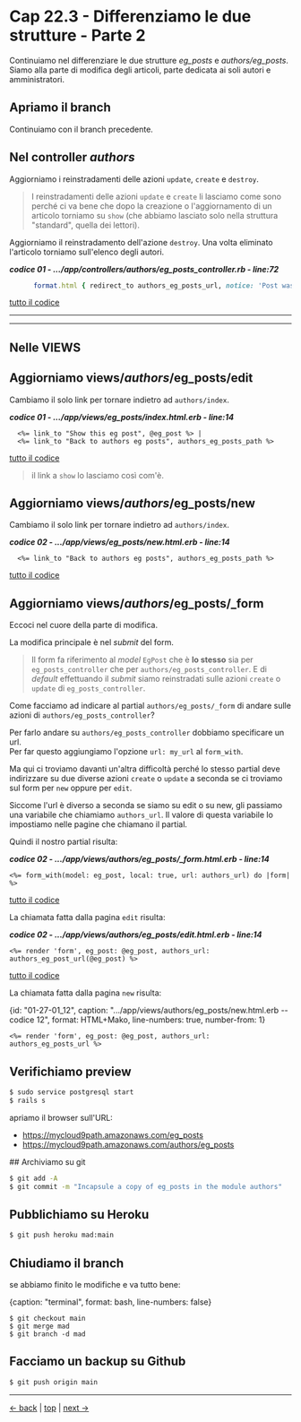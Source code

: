 # <a name="top"></a> Cap 22.3 - Differenziamo le due strutture - Parte 2

Continuiamo nel differenziare le due strutture *eg_posts* e *authors/eg_posts*.<br/>
Siamo alla parte di modifica degli articoli, parte dedicata ai soli autori e amministratori.



## Apriamo il branch

Continuiamo con il branch precedente.





## Nel controller *authors*

Aggiorniamo i reinstradamenti delle azioni `update`, `create` e `destroy`.

> I reinstradamenti delle azioni `update` e `create` li lasciamo come sono perché ci va bene che dopo la creazione o l'aggiornamento di un articolo torniamo su `show` (che abbiamo lasciato solo nella struttura "standard", quella dei lettori). 

Aggiorniamo il reinstradamento dell'azione `destroy`.
Una volta eliminato l'articolo torniamo sull'elenco degli autori.

***codice 01 - .../app/controllers/authors/eg_posts_controller.rb - line:72***

```ruby
      format.html { redirect_to authors_eg_posts_url, notice: 'Post was successfully destroyed.' }
```

[tutto il codice](https://github.com/flaviobordonidev/leanpubabrandnewcms/blob/master/01-base/22-authors-eg_posts/03_01-controllers-authors-eg_posts_controller.rb)



---
---



## Nelle VIEWS



## Aggiorniamo views/*authors*/eg_posts/edit

Cambiamo il solo link per tornare indietro ad `authors/index`.

***codice 01 - .../app/views/eg_posts/index.html.erb - line:14***

```html+erb
  <%= link_to "Show this eg post", @eg_post %> |
  <%= link_to "Back to authors eg posts", authors_eg_posts_path %>
```

[tutto il codice](https://github.com/flaviobordonidev/leanpubabrandnewcms/blob/master/01-base/22-authors-eg_posts/03_02-views-authors-eg_posts-edit.html.erb)

> il link a `show` lo lasciamo così com'è.



## Aggiorniamo views/*authors*/eg_posts/new

Cambiamo il solo link per tornare indietro ad `authors/index`.

***codice 02 - .../app/views/eg_posts/new.html.erb - line:14***

```html+erb
  <%= link_to "Back to authors eg posts", authors_eg_posts_path %>
```

[tutto il codice](https://github.com/flaviobordonidev/leanpubabrandnewcms/blob/master/01-base/22-authors-eg_posts/03_03-views-authors-eg_posts-new.html.erb)



## Aggiorniamo views/*authors*/eg_posts/_form

Eccoci nel cuore della parte di modifica.

La modifica principale è nel *submit* del form.

> Il form fa riferimento al *model* `EgPost` che è **lo stesso** sia per `eg_posts_controller` che per `authors/eg_posts_controller`. E di *default* effettuando il *submit* siamo reinstradati sulle azioni `create` o `update` di `eg_posts_controller`.

Come facciamo ad indicare al partial `authors/eg_posts/_form` di andare sulle azioni di `authors/eg_posts_controller`?
 
Per farlo andare su `authors/eg_posts_controller` dobbiamo specificare un url. <br/>
Per far questo aggiungiamo l'opzione `url: my_url` al `form_with`.

Ma qui ci troviamo davanti un'altra difficoltà perché lo stesso partial deve indirizzare su due diverse azioni `create` o `update` a seconda se ci troviamo sul form per `new` oppure per `edit`.

Siccome l'url è diverso a seconda se siamo su edit o su new, gli passiamo una variabile che chiamiamo `authors_url`. 
Il valore di questa variabile lo impostiamo nelle pagine che chiamano il partial. 

Quindi il nostro partial risulta:

***codice 02 - .../app/views/authors/eg_posts/_form.html.erb - line:14***

```html+erb
<%= form_with(model: eg_post, local: true, url: authors_url) do |form| %>
```

[tutto il codice](https://github.com/flaviobordonidev/leanpubabrandnewcms/blob/master/01-base/22-authors-eg_posts/03_02-views-authors-eg_posts-new.html.erb)


La chiamata fatta dalla pagina `edit` risulta:

***codice 02 - .../app/views/authors/eg_posts/edit.html.erb - line:14***

```html+erb
<%= render 'form', eg_post: @eg_post, authors_url: authors_eg_post_url(@eg_post) %>
```

[tutto il codice](https://github.com/flaviobordonidev/leanpubabrandnewcms/blob/master/01-base/22-authors-eg_posts/03_02-views-authors-eg_posts-new.html.erb)


La chiamata fatta dalla pagina `new` risulta:

{id: "01-27-01_12", caption: ".../app/views/authors/eg_posts/new.html.erb -- codice 12", format: HTML+Mako, line-numbers: true, number-from: 1}
```
<%= render 'form', eg_post: @eg_post, authors_url: authors_eg_posts_url %>
```



## Verifichiamo preview

```bash
$ sudo service postgresql start
$ rails s
```

apriamo il browser sull'URL:

* https://mycloud9path.amazonaws.com/eg_posts
* https://mycloud9path.amazonaws.com/authors/eg_posts




## Archiviamo su git

```bash
$ git add -A
$ git commit -m "Incapsule a copy of eg_posts in the module authors"
```



## Pubblichiamo su Heroku

```bash
$ git push heroku mad:main
```



## Chiudiamo il branch

se abbiamo finito le modifiche e va tutto bene:

{caption: "terminal", format: bash, line-numbers: false}
```
$ git checkout main
$ git merge mad
$ git branch -d mad
```


## Facciamo un backup su Github

```bash
$ git push origin main
```


---

[<- back](https://github.com/flaviobordonidev/leanpubabrandnewcms/blob/master/01-base/22-authors-eg_posts/02_00-differentiate-authors-eg_posts.md)
 | [top](#top) |
[next ->](https://github.com/flaviobordonidev/leanpubabrandnewcms/blob/master/01-base/22-authors-eg_posts/03_00-didattic-readers-posts-it.md)
